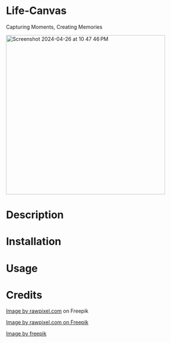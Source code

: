 # Life-Canvas
Capturing Moments, Creating Memories

<img width="437" alt="Screenshot 2024-04-26 at 10 47 46 PM" src="https://github.com/melmealey/Life-Canvas/assets/147653410/b112ff8d-6493-4f1a-bec7-4fd058c07271">

# Description

# Installation

# Usage

# Credits
<a href="https://www.freepik.com/free-vector/botanical-capital-letter-l-vector_33112349.htm#fromView=search&page=1&position=8&uuid=2842013b-5aeb-420e-8ab3-f7e33c442740">Image by rawpixel.com</a> on Freepik

<a href="https://www.freepik.com/free-vector/botanical-capital-letter-c-vector_31066934.htm#fromView=search&page=1&position=19&uuid=815bafb5-2352-4f88-b0b2-01bdeeff4415">Image by rawpixel.com on Freepik</a>

<a href="https://www.freepik.com/free-vector/hand-drawn-tree-life-brown-shades_10502870.htm#fromView=search&page=1&position=1&uuid=92e14534-8da3-4a4c-b62e-35f4cd07d7e8">Image by freepik</a>